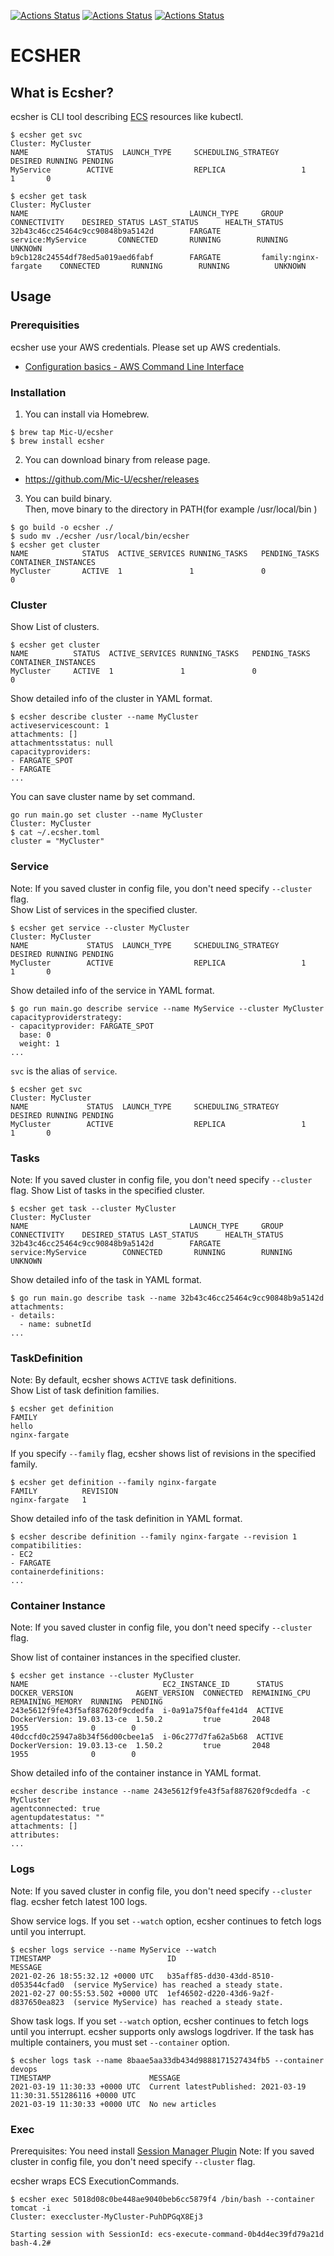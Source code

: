 [![Actions Status](https://github.com/Mic-U/ecsher/workflows/lint/badge.svg)](https://github.com/Mic-U/ecsher/actions)
[![Actions Status](https://github.com/Mic-U/ecsher/workflows/release/badge.svg)](https://github.com/Mic-U/ecsher/actions)
[![Actions Status](https://github.com/Mic-U/ecsher/workflows/CodeQL/badge.svg)](https://github.com/Mic-U/ecsher/actions)

# ECSHER

## What is Ecsher?

ecsher is CLI tool describing [ECS](https://aws.amazon.com/ecs/) resources like kubectl.

```
$ ecsher get svc
Cluster: MyCluster
NAME             STATUS  LAUNCH_TYPE     SCHEDULING_STRATEGY     DESIRED RUNNING PENDING
MyService        ACTIVE                  REPLICA                 1       1       0

$ ecsher get task 
Cluster: MyCluster
NAME                                    LAUNCH_TYPE     GROUP                   CONNECTIVITY    DESIRED_STATUS LAST_STATUS      HEALTH_STATUS
32b43c46cc25464c9cc90848b9a5142d        FARGATE         service:MyService       CONNECTED       RUNNING        RUNNING          UNKNOWN 
b9cb128c24554df78ed5a019aed6fabf        FARGATE         family:nginx-fargate    CONNECTED       RUNNING        RUNNING          UNKNOWN
```

## Usage

### Prerequisities

ecsher use your AWS credentials.
Please set up AWS credentials.

- [Configuration basics \- AWS Command Line Interface](https://docs.aws.amazon.com/cli/latest/userguide/cli-configure-quickstart.html#cli-configure-quickstart-precedence)


### Installation

1. You can install via Homebrew.

```
$ brew tap Mic-U/ecsher    
$ brew install ecsher
```

2. You can download binary from release page.

- https://github.com/Mic-U/ecsher/releases

3. You can build binary.  
Then, move binary to the directory in PATH(for example /usr/local/bin )

```
$ go build -o ecsher ./
$ sudo mv ./ecsher /usr/local/bin/ecsher
$ ecsher get cluster
NAME            STATUS  ACTIVE_SERVICES RUNNING_TASKS   PENDING_TASKS   CONTAINER_INSTANCES
MyCluster       ACTIVE  1               1               0               0
```


### Cluster

Show List of clusters.

```
$ ecsher get cluster
NAME          STATUS  ACTIVE_SERVICES RUNNING_TASKS   PENDING_TASKS   CONTAINER_INSTANCES
MyCluster     ACTIVE  1               1               0               0
```

Show detailed info of the cluster in YAML format.

```
$ ecsher describe cluster --name MyCluster
activeservicescount: 1
attachments: []
attachmentsstatus: null
capacityproviders:
- FARGATE_SPOT
- FARGATE
...
```

You can save cluster name by set command.

```
go run main.go set cluster --name MyCluster
Cluster: MyCluster
$ cat ~/.ecsher.toml
cluster = "MyCluster"
```

### Service

Note: If you saved cluster in config file, you don't need specify `--cluster` flag.  
Show List of services in the specified cluster. 
```
$ ecsher get service --cluster MyCluster
Cluster: MyCluster
NAME             STATUS  LAUNCH_TYPE     SCHEDULING_STRATEGY     DESIRED RUNNING PENDING
MyCluster        ACTIVE                  REPLICA                 1       1       0
```

Show detailed info of the service in YAML format.

```
$ go run main.go describe service --name MyService --cluster MyCluster
capacityproviderstrategy:
- capacityprovider: FARGATE_SPOT
  base: 0
  weight: 1
...
```

`svc` is the alias of `service`.

```
$ ecsher get svc
Cluster: MyCluster
NAME             STATUS  LAUNCH_TYPE     SCHEDULING_STRATEGY     DESIRED RUNNING PENDING
MyCluster        ACTIVE                  REPLICA                 1       1       0
```

### Tasks

Note: If you saved cluster in config file, you don't need specify `--cluster` flag. 
Show List of tasks in the specified cluster. 

```
$ ecsher get task --cluster MyCluster
Cluster: MyCluster
NAME                                    LAUNCH_TYPE     GROUP                    CONNECTIVITY    DESIRED_STATUS LAST_STATUS      HEALTH_STATUS
32b43c46cc25464c9cc90848b9a5142d        FARGATE         service:MyService        CONNECTED       RUNNING        RUNNING  UNKNOWN 
```

Show detailed info of the task in YAML format.

```
$ go run main.go describe task --name 32b43c46cc25464c9cc90848b9a5142d
attachments:
- details:
  - name: subnetId
...
```

### TaskDefinition

Note: By default, ecsher shows `ACTIVE` task definitions.  
Show List of task definition families. 

```
$ ecsher get definition
FAMILY
hello
nginx-fargate
```

If you specify `--family` flag, ecsher shows list of revisions in the specified family.

```
$ ecsher get definition --family nginx-fargate
FAMILY          REVISION
nginx-fargate   1
```

Show detailed info of the task definition in YAML format.

```
$ ecsher describe definition --family nginx-fargate --revision 1
compatibilities:
- EC2
- FARGATE
containerdefinitions:
...
```

### Container Instance

Note: If you saved cluster in config file, you don't need specify `--cluster` flag. 

Show list of container instances in the specified cluster.

```
$ ecsher get instance --cluster MyCluster
NAME                              EC2_INSTANCE_ID      STATUS  DOCKER_VERSION              AGENT_VERSION  CONNECTED  REMAINING_CPU  REMAINING_MEMORY  RUNNING  PENDING
243e5612f9fe43f5af887620f9cdedfa  i-0a91a75f0affe41d4  ACTIVE  DockerVersion: 19.03.13-ce  1.50.2         true       2048           1955              0        0
40dccfd0c25947a8b34f56d00cbee1a5  i-06c277d7fa62a5b68  ACTIVE  DockerVersion: 19.03.13-ce  1.50.2         true       2048           1955              0        0
```

Show detailed info of the container instance in YAML format.

```
ecsher describe instance --name 243e5612f9fe43f5af887620f9cdedfa -c MyCluster
agentconnected: true
agentupdatestatus: ""
attachments: []
attributes:
...
```

### Logs

Note: If you saved cluster in config file, you don't need specify `--cluster` flag. 
ecsher fetch latest 100 logs.

Show service logs.
If you set `--watch` option, ecsher continues to fetch logs until you interrupt.

```
$ ecsher logs service --name MyService --watch
TIMESTAMP                          ID                                    MESSAGE
2021-02-26 18:55:32.12 +0000 UTC   b35aff85-dd30-43dd-8510-d053544cfad0  (service MyService) has reached a steady state.
2021-02-27 00:55:53.502 +0000 UTC  1ef46502-d220-43d6-9a2f-d837650ea823  (service MyService) has reached a steady state.
```

Show task logs.
If you set `--watch` option, ecsher continues to fetch logs until you interrupt.
ecsher supports only awslogs logdriver.
If the task has multiple containers, you must set `--container` option.

```
$ ecsher logs task --name 8baae5aa33db434d9888171527434fb5 --container devops
TIMESTAMP                      MESSAGE
2021-03-19 11:30:33 +0000 UTC  Current latestPublished: 2021-03-19 11:30:31.551286116 +0000 UTC
2021-03-19 11:30:33 +0000 UTC  No new articles
```

### Exec

Prerequisites: You need install [Session Manager Plugin](https://docs.aws.amazon.com/systems-manager/latest/userguide/session-manager-working-with-install-plugin.html)
Note: If you saved cluster in config file, you don't need specify `--cluster` flag. 

ecsher wraps ECS ExecutionCommands.

```
$ ecsher exec 5018d08c0be448ae9040beb6cc5879f4 /bin/bash --container tomcat -i
Cluster: execcluster-MyCluster-PuhDPGqX8Ej3

Starting session with SessionId: ecs-execute-command-0b4d4ec39fd79a21d
bash-4.2# 
```